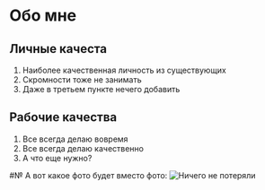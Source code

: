 # Обо мне

## Личные качеста

1. Наиболее качественная личность из существующих
2. Скромности тоже не занимать
3. Даже в третьем пункте нечего добавить

## Рабочие качества

1. Все всегда делаю вовремя
2. Все всегда делаю качественно
3. А что еще нужно?


#№ А вот какое фото будет вместо фото:
![Ничего не потеряли](https://upload.wikimedia.org/wikipedia/commons/thumb/0/0e/Felis_silvestris_silvestris.jpg/413px-Felis_silvestris_silvestris.jpg)